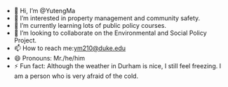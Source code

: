 - 👋 Hi, I’m @YutengMa
- 👀 I’m interested in property management and community safety.
- 🌱 I’m currently learning lots of public policy courses.
- 💞️ I’m looking to collaborate on the Environmental and Social Policy Project.
- 📫 How to reach me:ym210@duke.edu
- 😄 Pronouns: Mr./he/him
- ⚡ Fun fact: Although the weather in Durham is nice, I still feel freezing. I am a person who is very afraid of the cold.

<!---
YutengMa/YutengMa is a ✨ special ✨ repository because its `README.md` (this file) appears on your GitHub profile.
You can click the Preview link to take a look at your changes.
--->
